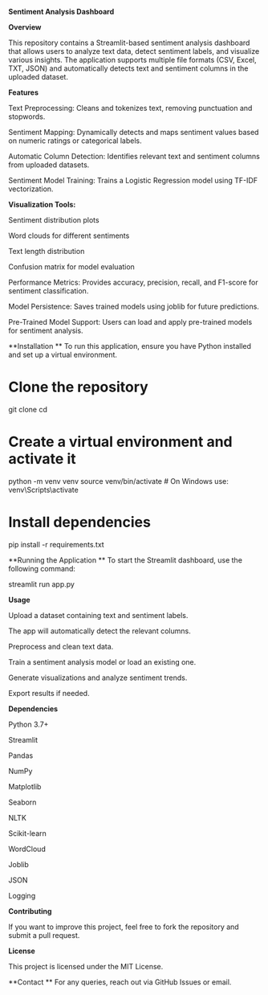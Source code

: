 **Sentiment Analysis Dashboard**

**Overview**

This repository contains a Streamlit-based sentiment analysis dashboard that allows users to analyze text data, detect sentiment labels, and visualize various insights. The application supports multiple file formats (CSV, Excel, TXT, JSON) and automatically detects text and sentiment columns in the uploaded dataset.

**Features**

Text Preprocessing: Cleans and tokenizes text, removing punctuation and stopwords.

Sentiment Mapping: Dynamically detects and maps sentiment values based on numeric ratings or categorical labels.

Automatic Column Detection: Identifies relevant text and sentiment columns from uploaded datasets.

Sentiment Model Training: Trains a Logistic Regression model using TF-IDF vectorization.

**Visualization Tools:**

Sentiment distribution plots

Word clouds for different sentiments

Text length distribution

Confusion matrix for model evaluation

Performance Metrics: Provides accuracy, precision, recall, and F1-score for sentiment classification.

Model Persistence: Saves trained models using joblib for future predictions.

Pre-Trained Model Support: Users can load and apply pre-trained models for sentiment analysis.

**Installation
**
To run this application, ensure you have Python installed and set up a virtual environment.

# Clone the repository
git clone <repo-url>
cd <repo-folder>

# Create a virtual environment and activate it
python -m venv venv
source venv/bin/activate  # On Windows use: venv\Scripts\activate

# Install dependencies
pip install -r requirements.txt

**Running the Application
**
To start the Streamlit dashboard, use the following command:

streamlit run app.py

**Usage**

Upload a dataset containing text and sentiment labels.

The app will automatically detect the relevant columns.

Preprocess and clean text data.

Train a sentiment analysis model or load an existing one.

Generate visualizations and analyze sentiment trends.

Export results if needed.

**Dependencies**

Python 3.7+

Streamlit

Pandas

NumPy

Matplotlib

Seaborn

NLTK

Scikit-learn

WordCloud

Joblib

JSON

Logging

**Contributing**

If you want to improve this project, feel free to fork the repository and submit a pull request.

**License**

This project is licensed under the MIT License.

**Contact
**
For any queries, reach out via GitHub Issues or email.

